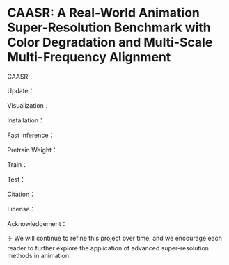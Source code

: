 # CAASR: A Real-World Animation Super-Resolution Benchmark with Color Degradation and Multi-Scale Multi-Frequency Alignment 
CAASR: 

Update：

Visualization：

Installation：

Fast Inference：

Pretrain Weight：

Train：

Test：

Citation：

License：

Acknowledgement：

:airplane: We will continue to refine this project over time, and we encourage each reader to further explore the application of advanced super-resolution methods in animation.
